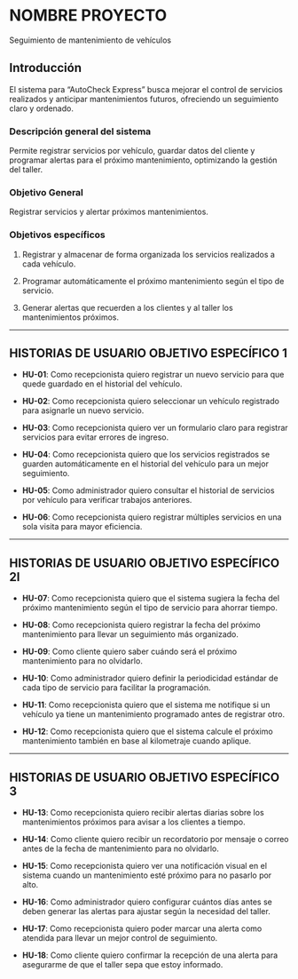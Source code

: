 # NOMBRE PROYECTO

Seguimiento de mantenimiento de vehículos

## Introducción

El sistema para “AutoCheck Express” busca mejorar el control de servicios realizados y anticipar mantenimientos futuros, ofreciendo un seguimiento claro y ordenado.

### Descripción general del sistema

Permite registrar servicios por vehículo, guardar datos del cliente y programar alertas para el próximo mantenimiento, optimizando la gestión del taller.

### Objetivo General

Registrar servicios y alertar próximos mantenimientos.

### Objetivos específicos

1. Registrar y almacenar de forma organizada los servicios realizados a cada vehículo.

2. Programar automáticamente el próximo mantenimiento según el tipo de servicio.

3. Generar alertas que recuerden a los clientes y al taller los mantenimientos próximos.

---

## HISTORIAS DE USUARIO OBJETIVO ESPECÍFICO 1

- **HU-01**: Como recepcionista quiero registrar un nuevo servicio para que quede guardado en el historial del vehículo.

- **HU-02**: Como recepcionista quiero seleccionar un vehículo registrado para asignarle un nuevo servicio.

- **HU-03**: Como recepcionista quiero ver un formulario claro para registrar servicios para evitar errores de ingreso.

- **HU-04**: Como recepcionista quiero que los servicios registrados se guarden automáticamente en el historial del vehículo para un mejor seguimiento.

- **HU-05**: Como administrador quiero consultar el historial de servicios por vehículo para verificar trabajos anteriores.

- **HU-06**: Como recepcionista quiero registrar múltiples servicios en una sola visita para mayor eficiencia.

---

## HISTORIAS DE USUARIO OBJETIVO ESPECÍFICO 2l

- **HU-07**: Como recepcionista quiero que el sistema sugiera la fecha del próximo mantenimiento según el tipo de servicio para ahorrar tiempo.

- **HU-08**: Como recepcionista quiero registrar la fecha del próximo mantenimiento para llevar un seguimiento más organizado.

- **HU-09**: Como cliente quiero saber cuándo será el próximo mantenimiento para no olvidarlo.

- **HU-10**: Como administrador quiero definir la periodicidad estándar de cada tipo de servicio para facilitar la programación.

- **HU-11**: Como recepcionista quiero que el sistema me notifique si un vehículo ya tiene un mantenimiento programado antes de registrar otro.

- **HU-12**: Como recepcionista quiero que el sistema calcule el próximo mantenimiento también en base al kilometraje cuando aplique.

---

## HISTORIAS DE USUARIO OBJETIVO ESPECÍFICO 3

- **HU-13**: Como recepcionista quiero recibir alertas diarias sobre los mantenimientos próximos para avisar a los clientes a tiempo.

- **HU-14**: Como cliente quiero recibir un recordatorio por mensaje o correo antes de la fecha de mantenimiento para no olvidarlo.

- **HU-15**: Como recepcionista quiero ver una notificación visual en el sistema cuando un mantenimiento esté próximo para no pasarlo por alto.

- **HU-16**: Como administrador quiero configurar cuántos días antes se deben generar las alertas para ajustar según la necesidad del taller.

- **HU-17**: Como recepcionista quiero poder marcar una alerta como atendida para llevar un mejor control de seguimiento.

- **HU-18**: Como cliente quiero confirmar la recepción de una alerta para asegurarme de que el taller sepa que estoy informado.
